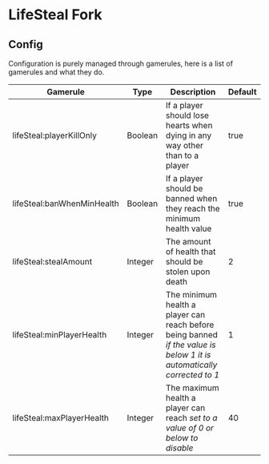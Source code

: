 # LifeSteal Fork

## Config

Configuration is purely managed through gamerules, here is a list of gamerules and what they do.

|Gamerule|Type|Description| Default |
|-----|----|-----------|---------|
|lifeSteal:playerKillOnly|Boolean|If a player should lose hearts when dying in any way other than to a player| true    |
|lifeSteal:banWhenMinHealth|Boolean|If a player should be banned when they reach the minimum health value| true    |
|lifeSteal:stealAmount|Integer|The amount of health that should be stolen upon death| 2       |
|lifeSteal:minPlayerHealth|Integer|The minimum health a player can reach before being banned *if the value is below 1 it is automatically corrected to 1*| 1       |
|lifeSteal:maxPlayerHealth|Integer|The maximum health a player can reach *set to a value of 0 or below to disable*| 40      |


